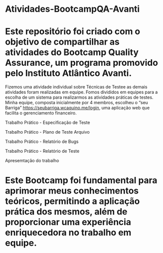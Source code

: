 # Atividades-BootcampQA-Avanti

# Este repositório foi criado com o objetivo de compartilhar as atividades do Bootcamp Quality Assurance, um programa promovido pelo Instituto Atlântico Avanti.


Fizemos uma atividade individual sobre Técnicas de Testee as demais atividades foram realizadas em equipe.
Fomos divididos em equipes para a escolha de um sistema para realizarmos as atividades práticas de testes.
Minha equipe, composta inicialmente por 4 membros, escolheu o “seu Barriga” https://seubarriga.wcaquino.me/login, uma aplicação web que facilita o gerenciamento financeiro. 

Trabalho Prático - Especificação de Teste

Trabalho Prático - Plano de Teste Arquivo

Trabalho Prático - Relatório de Bugs

Trabalho Prático - Relatório de Teste

Apresemtação do trabalho 

# Este Bootcamp foi fundamental para aprimorar meus conhecimentos teóricos, permitindo a aplicação prática dos mesmos, além de proporcionar uma experiência enriquecedora no trabalho em equipe. 

